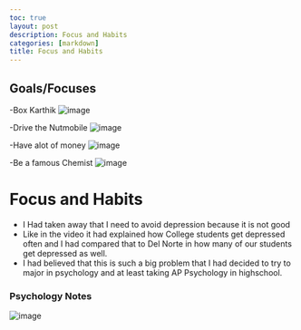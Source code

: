 ```yaml
---
toc: true
layout: post
description: Focus and Habits
categories: [markdown]
title: Focus and Habits
---
```


## Goals/Focuses
-Box Karthik
![image](https://user-images.githubusercontent.com/111528360/189578594-5c98885b-ed6e-4d08-b4cd-64d9644e829a.png)

-Drive the Nutmobile
![image](https://user-images.githubusercontent.com/111528360/189578751-8012aa50-b8df-46a3-8000-d61126e835c6.png)

-Have alot of money
![image](https://user-images.githubusercontent.com/111528360/189578861-23391ce4-f475-4b76-8167-62add7f31cde.png)

-Be a famous Chemist
![image](https://user-images.githubusercontent.com/111528360/189579591-3448f0fa-7e5c-4034-bb6a-bf18a2fc675c.png)

# Focus and Habits
- I Had taken away that I need to avoid depression because it is not good
- Like in the video it had explained how College students get depressed often and I had compared that to Del Norte in how many of our students get depressed as well.
- I had believed that this is such a big problem that I had decided to try to major in psychology and at least taking AP Psychology in highschool.
### Psychology Notes
![image](https://user-images.githubusercontent.com/111528360/189578415-4e4060f8-5a05-4fda-a8ab-d6474354443a.png)
